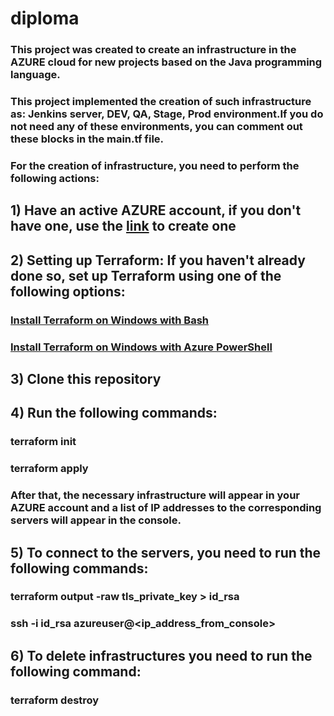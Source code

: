 # diploma
### This project was created to create an infrastructure in the AZURE cloud for new projects based on the Java programming language.
### This project implemented the creation of such infrastructure as: Jenkins server, DEV, QA, Stage, Prod environment.If you do not need any of these environments, you can comment out these blocks in the main.tf file.
### For the creation of infrastructure, you need to perform the following actions:
## 1) Have an active AZURE account, if you don't have one, use the [link](https://azure.microsoft.com/en-us/free/?ref=microsoft.com&utm_source=microsoft.com&utm_medium=docs&utm_campaign=visualstudio) to create one
## 2) Setting up Terraform: If you haven't already done so, set up Terraform using one of the following options:
### [Install Terraform on Windows with Bash](https://docs.microsoft.com/en-us/azure/developer/terraform/get-started-windows-bash?tabs=bash)
### [Install Terraform on Windows with Azure PowerShell](https://docs.microsoft.com/en-us/azure/developer/terraform/get-started-windows-powershell?tabs=bash)
## 3) Clone this repository
## 4) Run the following commands:
### terraform init
### terraform apply
### After that, the necessary infrastructure will appear in your AZURE account and a list of IP addresses to the corresponding servers will appear in the console.
## 5) To connect to the servers, you need to run the following commands:
### terraform output -raw tls_private_key > id_rsa
### ssh -i id_rsa azureuser@<ip_address_from_console>
## 6) To delete infrastructures you need to run the following command:
### terraform destroy
